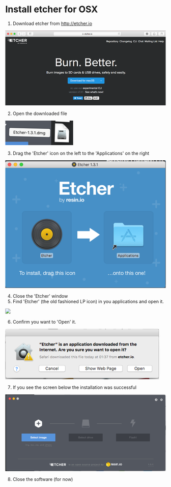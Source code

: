 # Install etcher for OSX

1. Download etcher from http://etcher.io

![](images/image00058.png)

2. Open the downloaded file

![](images/image00059.png)

3. Drag the 'Etcher' icon on the left to the 'Applications' on the right

![](images/image00060.png)

4. Close the 'Etcher' window
5. Find 'Etcher' (the old fashioned LP icon) in you applications and open it.

![](images/image000061.png)

6. Confirm you want to 'Open' it.

![](images/image00062.png)

7. If you see the screen below the installation was successful

![](images/image00063.png)

8. Close the software (for now)
